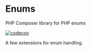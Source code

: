 # Enums

PHP Composer library for PHP enums

[![codecov](https://codecov.io/gh/<user>/<repo>/branch/main/graph/badge.svg)](https://codecov.io/gh/<user>/<repo>)

A few extensions for enum handling.
